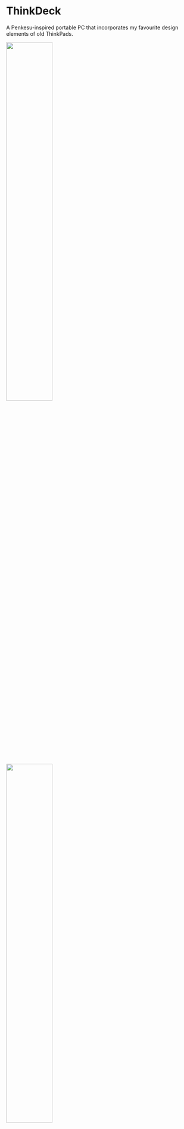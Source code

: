 # ThinkDeck

A Penkesu-inspired portable PC that incorporates my favourite design elements of old ThinkPads.

<p float="center">
  <img src="https://github.com/jchitpin/think-deck/blob/main/images/profile.jpg" width="49.7%" />
  <img src="https://github.com/jchitpin/think-deck/blob/main/images/profile-angled.jpg" width="49.7%" /> 
  <img src="https://github.com/jchitpin/think-deck/blob/main/images/action-shot.jpg" width="100%" /> 
</p>

## Why would you want one?

1. It looks cool and you like the (slightly chunky) form factor.
2. You need a small(-ish) Linux box, possibly for connecting with other IoT devices.
3. You want a portable computing/note taking device with support for full-sized key switches/keycaps.

## Features

1. Full-sized key switches/keycaps in a 40% ortho layout.
2. Panel mounted I/O ports for (i) micro B charging, (ii) HDMI display (and therefore audio via monitor), and (iii) USB A 2.0 port.
3. Capactive touch screen display.
4. Visible LED indicators for battery management status (from the PowerBoost 1000C).
5. Power switch enclosed within the case to prevent accidental power toggling.
6. Dimensions are 232x98x55mm (L x W x H).
7. INSERT WEIGHT! (PETG)

Insert pictures here (TBD).

## Design compromises compared to the original Penkesu

1. Several millimetres longer in all dimensions.
2. Display is relatively small because most electronics are enclosed in the top chassis.
3. Kickstand required to prevent the device from tipping over at a normal viewing angle.

# Materials

<details>
  <summary>Cables and connectors</summary>
 
  * Break-away 0.1" 2x20-pin strip dual male header (or a Raspberry Pi with a presoldered header).  
  * Micro B male OTG to USB A female cable (15cm length).  
  * Micro B male to USB A female cable (15cm length).  
  * USB A Y-splitter cable (make sure it can transfer data;  30cm length).  
  * USB A male to USB C right angle female connector (make sure the right angle connection is fairly slim; 30cm length).  
  * Micro HDMI male to HDMI female cable (15cm length).
     
</details>

<details>
  <summary>Case</summary>
 
  * 6mm wide plastic/wooden/metal dowels or Gameboy Advance SP replacement hinges.
  * 3D printed parts.
     
</details>

<details>
  <summary>Electronics</summary>
 
  * Raspberry Pi Zero 2 W (or possibly a Raspberry Pi Zero W).
  * Adafruit PowerBoost 1000C.
  * HyperPixel 4.0 (rectangle) display.
  * 3.7V 606090 or up to 755590 Li-Po battery. Dimensions may not exceed 91×55×7.5mm (length x width x depth).
  * SPDT Slide Switch (for powering the device). Dimensions should not exceed 8.5x3.5mm (length x width).
     
</details>

<details>
  <summary>Fasteners</summary>
 
  * For HDMI holder (optional)
    * 4 M2x6x3.5mm or M2x8x3.5mm threaded inserts.
    * 4 M2x6mm or M2x8mm screws.
  * For USB-A holder (optional)
    * 4 M2x6x3.5mm or M2x8x3.5mm threaded inserts.
    * 4 M2x6mm or M2x8mm screws.
  * For screen cover
    * 4 M2x6x3.5mm or M2x8x3.5mm threaded inserts.
    * 4 M2x6mm or longer screws (to a max length of 16mm).
  * Middle hinge cover (threaded inserts required with M2 screws!)
    * 2 M2x4x3.5mm threaded inserts.
    * 2 M2x4mm screws.
     
</details>

<details>
  <summary>Keyboard</summary>

  * BM40v2 hotswap PCB with included 2U Stabilizer from KPrepublic.
  * BM40v2 plate from KPrepublic. (Optional and you could also 3D print this)
  * 47 switches compatible with the PCB. (3pin RGB / 5pin RGB / 3pin SMD / 5pin SMD)
  * 47 keycaps. (Cherry profile or lower recommended but 11.9mm OEMs should fit without touching the upper case when closed)

</details>

<details>
  <summary>Miscellaneous</summary>
  
  * Micro SD card with Raspberry Pi OS installed (16GB minimum; Bullseye legacy version recommended as of 2024-02-17 for compatibility with the HyperPixel 4.0 rectangle).
  * A phone kickstand. (I used an ESR branded kickstand.)
  * Kapton tape to secure PowerBoost 1000C and battery to the top chassis.
  * Epoxy or super glue for glueing the hinge covers and hinge mechanisms.
  * Soldering iron, solder, and wire.
  * Utility knife.
  * Cable ties. (Optional)

 </details>
 
# Build guide

## 1. Modifying and printing parts

<details>
  <summary>Modifying the 3D prints (optional)</summary>

  You may need/want to modify the chassis design depending on the size of your components. These include:

  1. Modifying the micro B connector panel cutout.
  2. Modifying the HDMI panel cutout.
  3. Modifying the USB A panel cutout.
  4. Modifying the chassis dimensions to accommodate the length/width of your keyboard.
  5. Adding your own custom screen cover design rather than the standard 30 degree grill.
  6. Print the pieces and carefully trim off any supports. A pair of needle nose pliers is great for removing supports inside the panel cutouts.
   
</details>

<details>
  <summary>Cable modifications and testing</summary>

  I recommend testing whether all of your cables work before installing them into the the chassis. These include:
  
  1. Micro HDMI to HDMI connector.
  2. USB splitter.
  3. Micro B panel connector.
  4. USB C to USB A cable.
     
  I also recommend (carefully!) stripping the outer plastic sheathing to reduce cable bulk and wrapping with a thin layer of Kapton tape. Shaving plastic off the USB housing may help fit them inside the panel cutouts.
   
</details>

<details>
  <summary>Assembling the top and bottom ThinkDeck chassis</summary>

  1. Insert the GBA hinges or dowels into the bottom chassis hinge holes.
  2. Carefully epoxy/superglue the exposed GBA hinges/dowels to the hinge grooves of the top chassis. Make sure the glue does not seep into the bottom chassis hinge holes!
  3. When dry, epoxy/superglue the left and right 3D printed hinge caps to enclose the hinges/dowels.
  4. Insert 2 threaded inserts into the middle hinge of the bottom chassis using a hot soldering iron.
  5. Insert 4 threaded inserts into the top chassis using a hot soldering iron. Take care not to melt the chassis walls!
  6. Optional: sand/prime/sand/paint/clear coat.
   
</details>

## 2. Bottom chassis

<details>
  <summary>Assembling the keyboard</summary>

  Those with an existing 40% keyboard should consider modifying the chassis to accommodate their own board.
  For mechanical keyboard novices such as myself, the instructions are straightforward for the hotswap PCB:

  1. If using a keyboard plate, pop the switches into the plate with the pins in the same direction and aligned with the PCB. You should hear each switch snap into place.
  2. After checking the switch pins are straight, snap the plate+switches into the hotswap PCB. You should see the pins making contact with each socket on the backside of the PCB.
  3. Plug the board into a computer and test whether each switch is correctly installed. Keys that do not register most likely correspond to switches with bent pins that are not contacting the socket.
  4. It is recommended to flash your keyboard before installing it in the case because it can be tricky to enter the bootloader afterwards.
    * Bootmagic reset: Hold down the key at (0,0) in the matrix (the top left key) and then plug the keyboard into the Pi.
    * Physical reset button: Briefly press the button labeled 'RST' on the back of the PCB.
    
</details>

<details>
  <summary>QMK flashing keyboard</summary>

  1. Install QMK and follow their instructions to flash your own keyboard.
  2. See the following links for details:
    * https://github.com/rgoulter/qmk_firmware/tree/bm40hsrgb_rev2/keyboards/kprepublic/bm40hsrgb/rev2
    * https://docs.qmk.fm/#/
    * My [configuration](https://github.com/jchitpin/think-deck/blob/main/QMK/keymap.c).

Note: make sure your keyboard locale is correctly configured! You can specify the locale when installing Raspbian or via `sudo raspi-config`.

</details>

<details>
  <summary>Mounting keyboard in the bottom chassis</summary>

  1. Connect the USB cable to the keyboard PCB and lower them into the bottom chassis.
  2. Route the USB A connector approximately 2-3 inches out of the bottom chassis hinge opening. This cable will connect to the Pi in the top chassis via a USB splitter.
  3. Secure the excess keyboard USB cabling inside the bottom chassis compartment using cable ties.
  4. Insert the keyboard divider into the bottom chassis to hide the excess keyboard USB cabling.
  5. Insert cardstock/paper/rubber spacers surrounding the keyboard if there is excess PCB wiggle room inside the bottom chassis.
     
</details>

## 3. Top chassis

<details>
  <summary>Mounting cable connectors</summary>

  1. Install the microB charging cable into its cutout with the two included screws. 
  2. Install the USB splitter cable and HDMI cable into their respective panel cutouts.
  3. Friction mount the 3D printed USB and HDMI holders to prevent the cable connectors from moving.

  ![](https://github.com/jchitpin/think-deck/blob/main/images/chassis-port-cables.jpg)
  Fit-testing port cable cutouts on an older prototype model. This was before I realized I needed to remove the plastic sheathing.

</details>
   
<details>
  <summary>Assembling the Raspberry Pi and HyperPixel</summary>

  1. Solder the 2x20 break-away header to the Raspberry Pi (unless you bought the presoldered version like I did).
  2. Gently connect the HyperPixel to the Raspberry Pi 2x20 header. The display manufacturer Pimoroni recommends holding the display at the edges.
  3. Insert your microSD card into the Raspberry Pi and power the device.
  
</details>


<details>
  <summary>Installing HyperPixel drivers if the Pi boots to a black screen</summary>

  I successfully got the display working with a legacy version of 64-bit Raspbian (based on Bullseye dated 2023-12-05 rather than Bookworm).
  
  1. Edit Raspbian `/boot/config.txt` file and add the following lines to the top of the screen:
    * `dtoverlay=vc4-kms-dpi-hyperpixel4`
    * `dtparam=rotate=90,touchscreen-swapped-x-y,touchscreen-inverted-x`
  2. Booted into the Pi with the Hyperpixel 4.0 display working (albeit in portrait mode with inverted touchscreen controls).
  3. Ran the `Pi Screen Configuration` application in the drop down menu and changed the screen orientation.
    * Right-clicked on the display and set orientation to `left`.
  
</details> 

<details>
  <summary>Soldering the PowerBoost 1000C to the battery and Pi + HyperPixel</summary>

  Consult the PowerBoost 1000C documentation for pinouts and assembly instructions: https://cdn-learn.adafruit.com/downloads/pdf/adafruit-powerboost-1000c-load-share-usb-charge-boost.pdf

  1. Solder the included USB header to the PowerBoost 1000C PCB (or directly solder the PowerBoost 1000C PCB to the Pi).
  2. Connect the battery to the PowerBoost 1000C via the JST connector or solder the wires directly to the board (what I did).
  3. Solder the on/off switch (SPDT Slide Switch) to the PowerBoost 1000C with enough wire to position the switch on the right chassis compartment.
  
</details> 

<details>
  <summary>Installing remaining electronics in the top chassis</summary>

  1. Plug the microB charging cable into the PowerBoost 1000C USB header, routing excess cable through the bottom of the chassis.
  2. Connect the male USB splitter header to the microB OTG female header. 
  3. Plug the mini HDMI, microB charging, and microB OTG cables into the Pi. Route the two USB splitter headers so that they poke out of the top left part of the HyperPixel display and rest on the battery.
  4. Install the battery into the the left compartment of the chassis with the PowerBoost 1000C lying horizontally at the bottom compartment. The microB charging cable on the PowerBoost should face left towards the battery.
  5. Lower the HyperPixel and Pi into the central compartment of the chassis. 
  6. Carefully insert the on/off switch connected to the PowerBoost 1000C into the "cup holder" of the HDMI holder.

  ![](https://github.com/jchitpin/think-deck/blob/main/images/chassis-upper-guts.jpg)
  Assembled top chassis. Cable management is extremely important. The thicker HDMI cable is bent to rest against to the PowerBoost 1000C USB port. The latest 3D printed files add an additional 0.75mm depth to the battery compartment to give the USB connectors extra clearance from bulging against the screen cover. 

</details> 

<details>
  <summary>Finishing touches</summary>

  1. Insert the keyboard USB connector from the bottom chassis into the remaining USB splitter port.
  2. Tape down any wires that are sticking out.
  3. Tape down the two USB A splitter headers to the battery.
  4. Remove the protective film on the HyperPixel.
  5. Fasten the screen cover to the top chassis with M2 screws.
  6. Fasten the middle hinge cover to the bottom chassis with M2 screws.
  7. Install the quickstand to the back of the bottom chassis. It should come with 3M tape so additional glue shouldn't be necessary.

  ![](https://github.com/jchitpin/think-deck/blob/main/images/front-face-no-fasteners.jpg)
  Assembled ThinkDeck prior to heat setting the screen cover inserts and fastening them.
  
</details> 

# Conclusion

Congratulations! You have built your very own ThinkDeck! I'd like to give a shout out to Penk for inspiring me to build my own cyberdeck.
